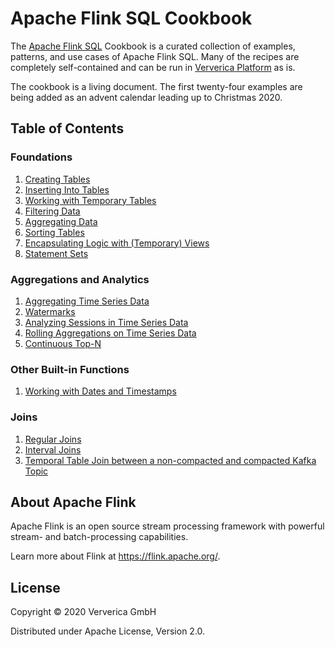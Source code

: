 # Apache Flink SQL Cookbook

 The [Apache Flink SQL](https://docs.ververica.com/user_guide/sql_development/index.html) Cookbook is a curated collection of examples, patterns, and use cases of Apache Flink SQL. 
 Many of the recipes are completely self-contained and can be run in [Ververica Platform](https://docs.ververica.com/index.html) as is.

The cookbook is a living document. 
The first twenty-four examples are being added as an advent calendar leading up to Christmas 2020.  

## Table of Contents

### Foundations

1. [Creating Tables](recipes/01/01_create_table.md)
2. [Inserting Into Tables](recipes/04/04_insert_into.md)
3. [Working with Temporary Tables](recipes/05/05_temporary_table.md)
4. [Filtering Data](recipes/02/02_where.md)
5. [Aggregating Data](recipes/03/03_group_by.md)
6. [Sorting Tables](recipes/08/08_order_by.md)
7. [Encapsulating Logic with (Temporary) Views](recipes/13/13_views.md)
7. [Statement Sets](recipes/17/17_statement_sets.md)

### Aggregations and Analytics
1. [Aggregating Time Series Data](recipes/06/06_group_by_window.md)
2. [Watermarks](recipes/07/07_watermarks.md)
3. [Analyzing Sessions in Time Series Data](recipes/09/09_group_by_session_window.md)
4. [Rolling Aggregations on Time Series Data](recipes/10/10_over.md)
5. [Continuous Top-N](recipes/11/11_top_n.md)

### Other Built-in Functions
1. [Working with Dates and Timestamps](recipes/12/12_date_time.md)

### Joins

1. [Regular Joins](recipes/14/14_regular_joins.md)
2. [Interval Joins](recipes/15/15_interval_joins.md)
3. [Temporal Table Join between a non-compacted and compacted Kafka Topic](recipes/16/16_kafka_join.md)



## About Apache Flink

Apache Flink is an open source stream processing framework with powerful stream- and batch-processing capabilities.

Learn more about Flink at https://flink.apache.org/.

## License 

Copyright © 2020 Ververica GmbH

Distributed under Apache License, Version 2.0.
